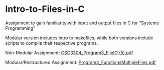 # Intro-to-Files-in-C
Assignment to gain familiarity with input and output files in C for "Systems Programming"

Modular version includes intro to makefiles, while both versions include scripts to compile their respective programs.

Non-Modular Assignment:
[CSC3304_Program3_FileIO (5).pdf](https://github.com/christian-22/Intro-to-Files-in-C/files/8412998/CSC3304_Program3_FileIO.5.pdf)

Modular/Restructured Assignment:
[Program4_FunctionsMultipleFiles.pdf](https://github.com/christian-22/Intro-to-Files-in-C/files/8413030/Program4_FunctionsMultipleFiles.pdf)
